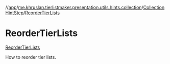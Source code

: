 //[app](../../../../index.md)/[me.khruslan.tierlistmaker.presentation.utils.hints.collection](../../index.md)/[CollectionHintStep](../index.md)/[ReorderTierLists](index.md)

# ReorderTierLists

[ReorderTierLists](index.md)

How to reorder tier lists.
